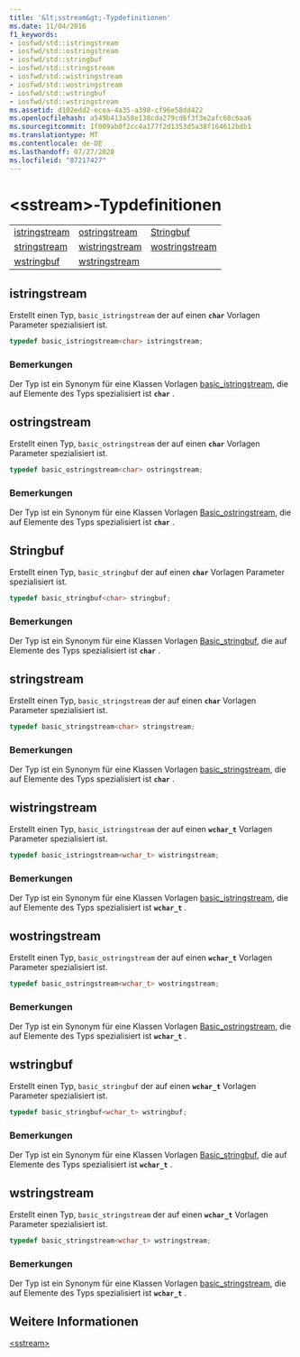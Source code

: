 ```yaml
---
title: '&lt;sstream&gt;-Typdefinitionen'
ms.date: 11/04/2016
f1_keywords:
- iosfwd/std::istringstream
- iosfwd/std::ostringstream
- iosfwd/std::stringbuf
- iosfwd/std::stringstream
- iosfwd/std::wistringstream
- iosfwd/std::wostringstream
- iosfwd/std::wstringbuf
- iosfwd/std::wstringstream
ms.assetid: d102edd2-ecea-4a35-a398-cf96e58dd422
ms.openlocfilehash: a549b413a58e138cda279cd6f3f3e2afc68c6aa6
ms.sourcegitcommit: 1f009ab0f2cc4a177f2d1353d5a38f164612bdb1
ms.translationtype: MT
ms.contentlocale: de-DE
ms.lasthandoff: 07/27/2020
ms.locfileid: "87217427"
---
```

# <a name="ltsstreamgt-typedefs"></a>&lt;sstream&gt;-Typdefinitionen

||||
|-|-|-|
|[istringstream](#istringstream)|[ostringstream](#ostringstream)|[Stringbuf](#stringbuf)|
|[stringstream](#stringstream)|[wistringstream](#wistringstream)|[wostringstream](#wostringstream)|
|[wstringbuf](#wstringbuf)|[wstringstream](#wstringstream)|

## <a name="istringstream"></a><a name="istringstream"></a>istringstream

Erstellt einen Typ, `basic_istringstream` der auf einen **`char`** Vorlagen Parameter spezialisiert ist.

```cpp
typedef basic_istringstream<char> istringstream;
```

### <a name="remarks"></a>Bemerkungen

Der Typ ist ein Synonym für eine Klassen Vorlagen [basic_istringstream](../standard-library/basic-istringstream-class.md), die auf Elemente des Typs spezialisiert ist **`char`** .

## <a name="ostringstream"></a><a name="ostringstream"></a>ostringstream

Erstellt einen Typ, `basic_ostringstream` der auf einen **`char`** Vorlagen Parameter spezialisiert ist.

```cpp
typedef basic_ostringstream<char> ostringstream;
```

### <a name="remarks"></a>Bemerkungen

Der Typ ist ein Synonym für eine Klassen Vorlagen [Basic_ostringstream](../standard-library/basic-ostringstream-class.md), die auf Elemente des Typs spezialisiert ist **`char`** .

## <a name="stringbuf"></a><a name="stringbuf"></a>Stringbuf

Erstellt einen Typ, `basic_stringbuf` der auf einen **`char`** Vorlagen Parameter spezialisiert ist.

```cpp
typedef basic_stringbuf<char> stringbuf;
```

### <a name="remarks"></a>Bemerkungen

Der Typ ist ein Synonym für eine Klassen Vorlagen [Basic_stringbuf](../standard-library/basic-stringbuf-class.md), die auf Elemente des Typs spezialisiert ist **`char`** .

## <a name="stringstream"></a><a name="stringstream"></a>stringstream

Erstellt einen Typ, `basic_stringstream` der auf einen **`char`** Vorlagen Parameter spezialisiert ist.

```cpp
typedef basic_stringstream<char> stringstream;
```

### <a name="remarks"></a>Bemerkungen

Der Typ ist ein Synonym für eine Klassen Vorlagen [basic_stringstream](../standard-library/basic-stringstream-class.md), die auf Elemente des Typs spezialisiert ist **`char`** .

## <a name="wistringstream"></a><a name="wistringstream"></a>wistringstream

Erstellt einen Typ, `basic_istringstream` der auf einen **`wchar_t`** Vorlagen Parameter spezialisiert ist.

```cpp
typedef basic_istringstream<wchar_t> wistringstream;
```

### <a name="remarks"></a>Bemerkungen

Der Typ ist ein Synonym für eine Klassen Vorlagen [basic_istringstream](../standard-library/basic-istringstream-class.md), die auf Elemente des Typs spezialisiert ist **`wchar_t`** .

## <a name="wostringstream"></a><a name="wostringstream"></a>wostringstream

Erstellt einen Typ, `basic_ostringstream` der auf einen **`wchar_t`** Vorlagen Parameter spezialisiert ist.

```cpp
typedef basic_ostringstream<wchar_t> wostringstream;
```

### <a name="remarks"></a>Bemerkungen

Der Typ ist ein Synonym für eine Klassen Vorlagen [Basic_ostringstream](../standard-library/basic-ostringstream-class.md), die auf Elemente des Typs spezialisiert ist **`wchar_t`** .

## <a name="wstringbuf"></a><a name="wstringbuf"></a>wstringbuf

Erstellt einen Typ, `basic_stringbuf` der auf einen **`wchar_t`** Vorlagen Parameter spezialisiert ist.

```cpp
typedef basic_stringbuf<wchar_t> wstringbuf;
```

### <a name="remarks"></a>Bemerkungen

Der Typ ist ein Synonym für eine Klassen Vorlagen [Basic_stringbuf](../standard-library/basic-stringbuf-class.md), die auf Elemente des Typs spezialisiert ist **`wchar_t`** .

## <a name="wstringstream"></a><a name="wstringstream"></a>wstringstream

Erstellt einen Typ, `basic_stringstream` der auf einen **`wchar_t`** Vorlagen Parameter spezialisiert ist.

```cpp
typedef basic_stringstream<wchar_t> wstringstream;
```

### <a name="remarks"></a>Bemerkungen

Der Typ ist ein Synonym für eine Klassen Vorlagen [basic_stringstream](../standard-library/basic-stringstream-class.md), die auf Elemente des Typs spezialisiert ist **`wchar_t`** .

## <a name="see-also"></a>Weitere Informationen

[\<sstream>](../standard-library/sstream.md)
